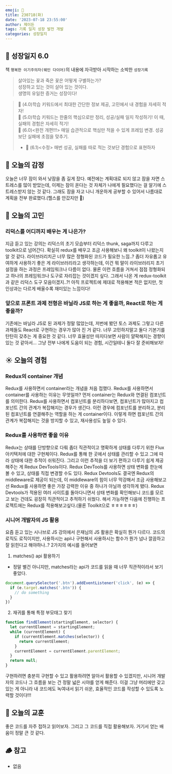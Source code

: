 ```yaml
---
emoji: 🌱
title: 230718(화)
date: '2023-07-18 23:55:00'
author: 제이든
tags: 기록 일지 성장 발전 개발
categories: 성장일지
---
```


## 🚤 성장일지 6.0

책 `행복한 이기주의자(웨인 다이어)`의 내용에 자극받아 시작하는 소박한 `성장기록`

> 살아있는 꽃과 죽은 꽃은 어떻게 구별하는가?<br/>
> 성장하고 있는 것이 살아 있는 것이다.<br/>
> 생명의 유일한 증거는 성장이다!

> 🌾 (4.0)학습 키워드에서 최대한 간단한 정보 제공, 고민에서 내 경험을 자세히 적자!<br/>
> 🥊 (5.0)학습 키워드는 한줄의 핵심으로만 정리, 성공/실패 일지 작성하기! 이 때, 실패의 경험은 자세히 적기!<br/>
> 🍉 (6.0)<완전 개편!!!> 매일 습관적으로 핵심만 적을 수 있게 프레임 변경. 성공보단 실패에 초점을 맞추기.<br/>
> - 🍉 (6.1)<수정> 매번 성공, 실패를 따로 적는 것보단 경험으로 표현하자

## 🌈 오늘의 감정

오늘은 너무 잠이 와서 낮잠을 좀 길게 잤다. 예전에는 계획대로 되지 않고 잠을 자면 스트레스를 많이 받았는데, 이제는 잠이 온다는 것 자체가 나에게 필요했다는 걸 알기에
스트레스받지 않는 것 같다. 그래도 잠을 자고 나니 개운하게 공부할 수 있어서 나름대로 계획을 전부 완료했다.(헬스를 안갔지만 🤪)

## 🫧 오늘의 고민

### 리덕스를 어디까지 배우는 게 나은가?

지금 듣고 있는 강의는 리덕스의 초기 모습부터 리덕스 thunk, saga까지 다루고 toolkit으로 넘어간다. 확실히 redux를 배우고 조금 사용해보니 왜 toolkit이 나왔는지 알 것 같다.
라이브러리치곤 너무 많은 정형화된 코드가 필요한 느낌..? 좀더 자유롭고 유여하게 사용하기 좋은 게 라이브러리라고 생각하는데, 이건 뭐 말이 라이브러리지 초기 설정을 하는 과정은
프레임워크나 다름이 없다. 물론 이런 흐름을 거쳐서 점점 정형화되고 하나의 프레임워크나 도구로 자리잡는 것이겠지 싶다. 그래서 나온 게 redux-toolkit과 같은 리덕스 도구 모음이겠지..?!
아직 프로젝트에 제대로 적용해본 적은 없지만, 첫 인상과는 다르게 배울수록 재미있는 느낌이다!

### 앞으로 프론트 과제 전형은 바닐라 JS로 하는 게 좋을까, React로 하는 게 좋을까?

기존에는 바닐라 JS로 된 과제가 정말 많았는데, 저번에 봤던 토스 과제도 그렇고 다른 과제들도 React로 구현하는 경우가 많아 진 거 같다. 너무 고민하지말고 둘다 기본기를 탄탄히
갖추는 게 중요한 것 같다. 너무 효율성만 따지다보면 사람이 얄팍해지는 경향이 있는 것 같아서... 그냥 전부 나에게 도움이 되는 경험, 시간일테니 둘다 잘 준비해보자!

## ☀️ 오늘의 경험

### Redux의 container 개념

Redux를 사용하면서 container라는 개념을 처음 접했다. Redux를 사용하면서 container를 사용하는 이유는 무엇일까? 먼저 container는 Redux와 연결된 컴포넌트를 의미한다.
Redux를 사용하면서 컴포넌트를 분리하다보면, 컴포넌트가 많아지고 컴포넌트 간의 관계가 복잡해지는 경우가 생긴다. 이런 경우에 컴포넌트를 분리하고, 분리된 컴포넌트를
연결해주는 역할을 하는 게 container이다. 이렇게 하면 컴포넌트 간의 관계가 복잡해지는 것을 방지할 수 있고, 재사용성도 높일 수 있다.

### Redux를 사용하면 좋을 이유

Redux는 상태를 단방향으로 다뤄 좀더 직관적이고 명확하게 상태를 다루기 위한 Flux 아키텍처에 대한 구현체이다. Redux를 통해 한 곳에서 상태를 관리할 수 있고 그에 따라
상태에 대한 추적이 쉬워진다. 그리고 이런 추적을 더 보기 편하고 다루기 쉽게 제공해주는 게 Redux DevTools이다. Redux DevTools를 사용하면 상태 변화를 한눈에 볼 수 있고,
상태를 직접 변경할 수도 있다. Redux Devtools도 결국엔 Redux의 middleware로 제공이 되는데, 이 middleware의 힘이 너무 막강해서 조금 사용해보고선 Redux를 사용하면
좋은 가장 강력한 이유 중 하나가 아닐까 생각하게 됐다. Redux Devtools가 적용된 여러 사이트를 돌아다니면서 상태 변화를 확인해보니 코드를 모르고 보는 건데도 굉장히 직관적이고
추적하기 쉬웠다. 해서 가능하면 다음에 진행하는 프로젝트에는 Redux를 적용해보고싶다.(물론 Toolkit으로 ㅎㅎㅎㅎㅎㅎ)

### 시니어 개발자의 JS 활용

요즘 듣고 있는 시나브로 JS 강의에서 은재님의 JS 활용은 확실히 뭔가 다르다. 코드의 로직도 로직이지만, 사용하시는 api나 구현해서 사용하시는 함수가 뭔가 넘나 깔끔하고
잘 읽힌다고 해야하나..? 2가지의 예시를 들어보면

1. matches() api 활용하기

- 정말 별건 아니지만, matches라는 api가 코드를 읽을 때 너무 직관적이라서 보기 좋았다.

```js
document.querySelector('.btn').addEventListener('click', (e) => {
  if (e.target.matches('.btn')) {
    // do something
  }
})
```

2. 재귀를 통해 특정 부모태그 찾기

```js
function findElement(startingElement, selector) {
  let currentElement = startingElement;
  while (currentElement) {
    if (currentElement.matches(selector)) {
      return currentElement;
    }
    currentElement = currentElement.parentElement;
  }
  return null;
}
```

구현하려면 충분히 구현할 수 있고 활용하려면 알아서 활용할 수 있겠지만, 시니어 개발자의 코드나 그 흐름을 보는 건 정말 넓은 시야를 얻게 해준다. 이걸 그냥 머리에만
갖고 있는 게 아니라 내 코드에도 녹여내서 읽기 쉬운, 효율적인 코드를 작성할 수 있도록 노력할 것이다!!!

## 🐾 오늘의 교훈

좋은 코드를 자주 접하고 읽어보자. 그리고 그 코드를 직접 활용해보자. 거기서 얻는 배움이 정말 큰 것 같다.

## 🪵 참고

- 없음

```toc

```
